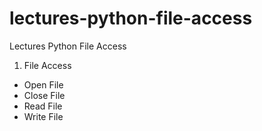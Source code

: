 # lectures-python-file-access
Lectures Python File Access

1. File Access
 - Open File
 - Close File
 - Read File
 - Write File
